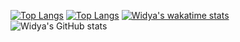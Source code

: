 [![Top Langs](https://github-readme-stats.vercel.app/api/top-langs/?username=widyaageng)](https://github.com/widyaageng/github-readme-stats)
[![Top Langs](https://github-readme-stats.vercel.app/api/top-langs/?username=widyaageng&langs_count=8)](https://github.com/widyaageng/github-readme-stats)
[![Widya's wakatime stats](https://github-readme-stats.vercel.app/api/wakatime?username=widyaageng)](https://github.com/widyaageng/github-readme-stats)
![Widya's GitHub stats](https://github-readme-stats.vercel.app/api?username=widyaageng&count_private=true)
